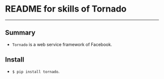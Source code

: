 # **README for skills of Tornado**
***

## **Summary**
  * `Tornado` is a web service framework of Facebook.

## **Install**
  * `$ pip install tornado`.
